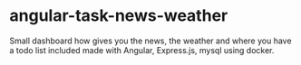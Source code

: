 # angular-task-news-weather
Small dashboard how gives you the news, the weather and where you have a todo list included made with Angular, Express.js, mysql using docker.
